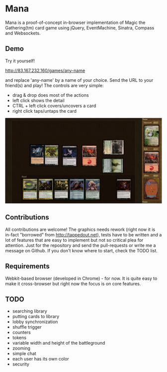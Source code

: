 # Mana

Mana is a proof-of-concept in-browser implementation of Magic the Gathering(tm) card game using jQuery, EventMachine, Sinatra, Compass and Websockets.


## Demo

Try it yourself!

http://83.167.232.160/games/any-name

and replace 'any-name' by a name of your choice. Send the URL to your friend(s) and play! The controls are very simple:

 - drag & drop does most of the actions
 - left click shows the detail
 - CTRL + left click covers/uncovers a card
 - right click taps/untaps the card

![Screenshot](https://github.com/HakubJozak/mana/raw/master/screenshots/1.png)

## Contributions

All contributions are welcome! The graphics needs rework (right now it is in-fact "borrowed" from http://tappedout.net), tests have to be written and a lot of features that are easy to implement but not so critical plea for attention. Just for the repository and send the pull-requests or write me a message on Github. If you don't know where to start, check the TODO list.

## Requirements

Webkit-based browser (developed in Chrome) - for now. It is quite easy to make it cross-browser but right now the focus is on core features.

## TODO

 - searching library
 - putting cards to library
 - lobby synchronization
 - shuffle trigger
 - counters
 - tokens
 - variable width and height of the battleground
 - zooming
 - simple chat
 - each user has its own color
 - security




